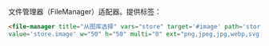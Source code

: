 文件管理器（FileManager）适配器。提供标签：
```html
<file-manager title="从图库选择" vars="store" target='#image' path='store/logo'
value='store.image' w="50" h="50" multi="0" ext="png,jpeg,jpg,webp,svg,ico"/>
```
